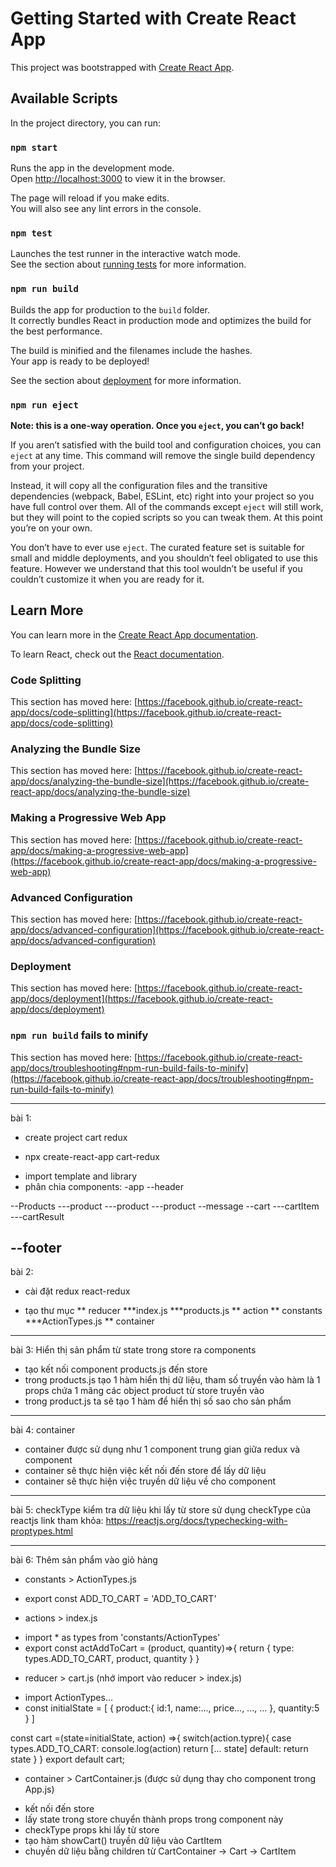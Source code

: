 # Getting Started with Create React App

This project was bootstrapped with [Create React App](https://github.com/facebook/create-react-app).

## Available Scripts

In the project directory, you can run:

### `npm start`

Runs the app in the development mode.\
Open [http://localhost:3000](http://localhost:3000) to view it in the browser.

The page will reload if you make edits.\
You will also see any lint errors in the console.

### `npm test`

Launches the test runner in the interactive watch mode.\
See the section about [running tests](https://facebook.github.io/create-react-app/docs/running-tests) for more information.

### `npm run build`

Builds the app for production to the `build` folder.\
It correctly bundles React in production mode and optimizes the build for the best performance.

The build is minified and the filenames include the hashes.\
Your app is ready to be deployed!

See the section about [deployment](https://facebook.github.io/create-react-app/docs/deployment) for more information.

### `npm run eject`

**Note: this is a one-way operation. Once you `eject`, you can’t go back!**

If you aren’t satisfied with the build tool and configuration choices, you can `eject` at any time. This command will remove the single build dependency from your project.

Instead, it will copy all the configuration files and the transitive dependencies (webpack, Babel, ESLint, etc) right into your project so you have full control over them. All of the commands except `eject` will still work, but they will point to the copied scripts so you can tweak them. At this point you’re on your own.

You don’t have to ever use `eject`. The curated feature set is suitable for small and middle deployments, and you shouldn’t feel obligated to use this feature. However we understand that this tool wouldn’t be useful if you couldn’t customize it when you are ready for it.

## Learn More

You can learn more in the [Create React App documentation](https://facebook.github.io/create-react-app/docs/getting-started).

To learn React, check out the [React documentation](https://reactjs.org/).

### Code Splitting

This section has moved here: [https://facebook.github.io/create-react-app/docs/code-splitting](https://facebook.github.io/create-react-app/docs/code-splitting)

### Analyzing the Bundle Size

This section has moved here: [https://facebook.github.io/create-react-app/docs/analyzing-the-bundle-size](https://facebook.github.io/create-react-app/docs/analyzing-the-bundle-size)

### Making a Progressive Web App

This section has moved here: [https://facebook.github.io/create-react-app/docs/making-a-progressive-web-app](https://facebook.github.io/create-react-app/docs/making-a-progressive-web-app)

### Advanced Configuration

This section has moved here: [https://facebook.github.io/create-react-app/docs/advanced-configuration](https://facebook.github.io/create-react-app/docs/advanced-configuration)

### Deployment

This section has moved here: [https://facebook.github.io/create-react-app/docs/deployment](https://facebook.github.io/create-react-app/docs/deployment)

### `npm run build` fails to minify

This section has moved here: [https://facebook.github.io/create-react-app/docs/troubleshooting#npm-run-build-fails-to-minify](https://facebook.github.io/create-react-app/docs/troubleshooting#npm-run-build-fails-to-minify)


--------------------------------------------------------
bài 1: 
- create project cart redux 
+ npx create-react-app cart-redux
- import template and library
- phân chia components:
-app
--header

--Products
---product
---product
---product
--message
--cart
---cartItem
---cartResult

--footer
---------------------------------
bài 2:
- cài đặt redux react-redux
* tạo thư mục
** reducer
***index.js
***products.js
** action
** constants
***ActionTypes.js
** container
-----------------------------------
bài 3: Hiển thị sản phẩm từ state trong store ra components
* tạo kết nối component products.js đến store
* trong products.js tạo 1 hàm hiển thị dữ liệu, tham số truyền vào hàm là 1 props chứa 1 mãng các object product từ store truyền vào
* trong product.js ta sẽ tạo 1 hàm để hiển thị số sao cho sản phẩm

-----------------------------------
bài 4: container
* container được sử dụng như 1 component trung gian giữa redux và component
* container sẽ thực hiện việc kết nối đến store để lấy dữ liệu
* container sẽ thực hiện việc truyền dữ liệu về cho component

-----------------------------------
bài 5: checkType kiểm tra dữ liệu khi lấy từ store
sử dụng checkType của reactjs
link tham khỏa: https://reactjs.org/docs/typechecking-with-proptypes.html

-----------------------------------
bài 6: Thêm sản phẩm vào giỏ hàng
* constants > ActionTypes.js
- export const ADD_TO_CART = 'ADD_TO_CART'
* actions > index.js
- import * as types from 'constants/ActionTypes'
- export const actAddToCart = (product, quantity)=>{
    return {
        type: types.ADD_TO_CART,
        product, 
        quantity
    }
}
* reducer > cart.js (nhớ import vào reducer > index.js)
- import ActionTypes...
- const initialState = [
    {
        product:{
            id:1,
            name:...,
            price...,
            ...,
            ...
        },
        quantity:5
    }
]

const cart =(state=initialState, action) =>{
    switch(action.typre){
        case types.ADD_TO_CART:
        console.log(action)
        return [... state]
        default: return state
    }
}
export default cart;

* container > CartContainer.js (được sử dụng thay cho component <Cart /> trong App.js)
- kết nối đến store
- lấy state trong store chuyển thành props trong component này
- checkType props khi lấy từ store
- tạo hàm showCart() truyền dữ liệu vào CartItem 
- chuyền dữ liệu bằng children từ CartContainer -> Cart -> CartItem